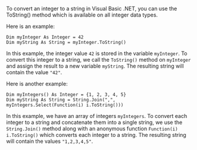 To convert an integer to a string in Visual Basic .NET, you can use the ToString() method which is available on all integer data types.

Here is an example:

```
Dim myInteger As Integer = 42
Dim myString As String = myInteger.ToString()
```

In this example, the integer value `42` is stored in the variable `myInteger`. To convert this integer to a string, we call the `ToString()` method on `myInteger` and assign the result to a new variable `myString`. The resulting string will contain the value `"42"`.

Here is another example:

```
Dim myIntegers() As Integer = {1, 2, 3, 4, 5}
Dim myString As String = String.Join(",", myIntegers.Select(Function(i) i.ToString()))
```

In this example, we have an array of integers `myIntegers`. To convert each integer to a string and concatenate them into a single string, we use the `String.Join()` method along with an anonymous function `Function(i) i.ToString()` which converts each integer to a string. The resulting string will contain the values `"1,2,3,4,5"`.